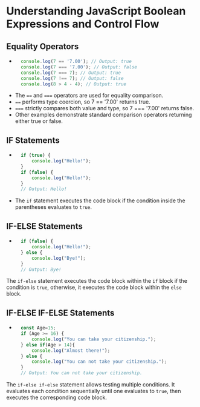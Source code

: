 # Understanding JavaScript Boolean Expressions and Control Flow

## Equality Operators

- ```javascript
    console.log(7 == '7.00'); // Output: true
    console.log(7 === '7.00'); // Output: false
    console.log(7 === 7); // Output: true
    console.log(7 !== 7); // Output: false
    console.log(8 > 4 - 4); // Output: true

- The `==` and `===` operators are used for equality comparison.
- `==` performs type coercion, so 7 == '7.00' returns true.
- `===` strictly compares both value and type, so 7 === '7.00' returns false.
- Other examples demonstrate standard comparison operators returning either true or false.

## IF Statements
- ```javascript
    if (true) {
        console.log("Hello!");
    }
    if (false) {
        console.log("Hello!");
    }
    // Output: Hello!

- The `if` statement executes the code block if the condition inside the parentheses evaluates to `true`.

## IF-ELSE Statements
- ```javascript
    if (false) {
        console.log("Hello!");
    } else {
        console.log("Bye!");
    }
    // Output: Bye!

The `if-else` statement executes the code block within the `if` block if the condition is `true`, otherwise, it executes the code block within the `else` block.

## IF-ELSE IF-ELSE Statements
- ```javascript
    const Age=15;
    if (Age >= 16) {
        console.log("You can take your citizenship.");
    } else if(Age > 14){
        console.log("Almost there!");
    } else {
        console.log("You can not take your citizenship.");
    }
    // Output: You can not take your citizenship.

The `if-else if-else` statement allows testing multiple conditions.
It evaluates each condition sequentially until one evaluates to `true`, then executes the corresponding code block.

